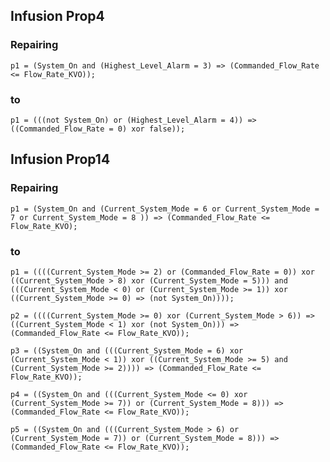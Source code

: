 ## Infusion Prop4
### Repairing 

  `p1 = (System_On and (Highest_Level_Alarm = 3) => (Commanded_Flow_Rate <= Flow_Rate_KVO));` 
  
### to

  `p1 = (((not System_On) or (Highest_Level_Alarm = 4)) => ((Commanded_Flow_Rate = 0) xor false));`

## Infusion Prop14
### Repairing 

  `p1 = (System_On and (Current_System_Mode = 6 or Current_System_Mode = 7 or Current_System_Mode = 8 )) => (Commanded_Flow_Rate <= Flow_Rate_KVO);` 
### to

`p1 = ((((Current_System_Mode >= 2) or (Commanded_Flow_Rate = 0)) xor ((Current_System_Mode > 8) xor (Current_System_Mode = 5))) and (((Current_System_Mode < 0) or (Current_System_Mode >= 1)) xor ((Current_System_Mode >= 0) => (not System_On))));`

`p2 = ((((Current_System_Mode >= 0) xor (Current_System_Mode > 6)) => ((Current_System_Mode < 1) xor (not System_On))) => (Commanded_Flow_Rate <= Flow_Rate_KVO));`

`p3 = ((System_On and (((Current_System_Mode = 6) xor (Current_System_Mode < 1)) xor ((Current_System_Mode >= 5) and (Current_System_Mode >= 2)))) => (Commanded_Flow_Rate <= Flow_Rate_KVO));`

`p4 = ((System_On and (((Current_System_Mode <= 0) xor (Current_System_Mode >= 7)) or (Current_System_Mode = 8))) => (Commanded_Flow_Rate <= Flow_Rate_KVO));`

`p5 = ((System_On and (((Current_System_Mode > 6) or (Current_System_Mode = 7)) or (Current_System_Mode = 8))) => (Commanded_Flow_Rate <= Flow_Rate_KVO)); `
 


